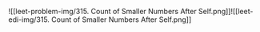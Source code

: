 ![[leet-problem-img/315. Count of Smaller Numbers After Self.png]]![[leet-edi-img/315. Count of Smaller Numbers After Self.png]]